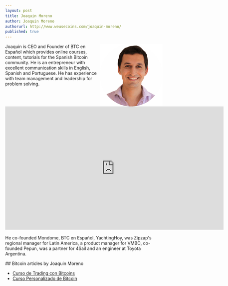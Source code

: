 ```yaml
---
layout: post
title: Joaquin Moreno
author: Joaquin Moreno
authorurl: http://www.weusecoins.com/joaquin-moreno/
published: true
---
```




<img src="/images/joaquin-moreno.png" alt="Joaquin Moreno" align="right">Joaquin is CEO and Founder of BTC en Español which provides online courses, content, tutorials for the Spanish Bitcoin community. He is an entrepreneur with excellent communication skills in English, Spanish and Portuguese. He has experience with team management and leadership for problem solving.
<p>
<iframe width="700" height="394" src="https://www.youtube.com/embed/ZMcBFxvgyM0" frameborder="0" allowfullscreen></iframe>
<p>
He co-founded Mondome, BTC en Español, YachtingHoy, was Zipzap's regional manager for Latin America, a product manager for VMBC, co-founded Pepun, was a partner for 4Sail and an engineer at Toyota Argentina.
<p>
## Bitcoin articles by Joaquin Moreno
<ul>
<li><a href="">Curso de Trading con Bitcoins</a></li>
<li><a href="">Curso Personalizado de Bitcoin</a></li>
</ul>